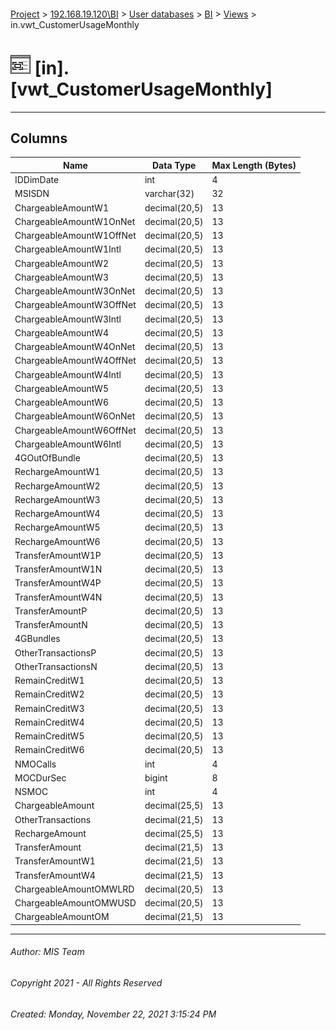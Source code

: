 #### 

[Project](../../../../index.md) > [192.168.19.120\\BI](../../../index.md) > [User databases](../../index.md) > [BI](../index.md) > [Views](Views.md) > in.vwt_CustomerUsageMonthly

# ![Views](../../../../Images/View32.png) [in].[vwt_CustomerUsageMonthly]

---

## <a name="#columns"></a>Columns

| Name | Data Type | Max Length (Bytes) |
|---|---|---|
| IDDimDate | int | 4 |
| MSISDN | varchar(32) | 32 |
| ChargeableAmountW1 | decimal(20,5) | 13 |
| ChargeableAmountW1OnNet | decimal(20,5) | 13 |
| ChargeableAmountW1OffNet | decimal(20,5) | 13 |
| ChargeableAmountW1Intl | decimal(20,5) | 13 |
| ChargeableAmountW2 | decimal(20,5) | 13 |
| ChargeableAmountW3 | decimal(20,5) | 13 |
| ChargeableAmountW3OnNet | decimal(20,5) | 13 |
| ChargeableAmountW3OffNet | decimal(20,5) | 13 |
| ChargeableAmountW3Intl | decimal(20,5) | 13 |
| ChargeableAmountW4 | decimal(20,5) | 13 |
| ChargeableAmountW4OnNet | decimal(20,5) | 13 |
| ChargeableAmountW4OffNet | decimal(20,5) | 13 |
| ChargeableAmountW4Intl | decimal(20,5) | 13 |
| ChargeableAmountW5 | decimal(20,5) | 13 |
| ChargeableAmountW6 | decimal(20,5) | 13 |
| ChargeableAmountW6OnNet | decimal(20,5) | 13 |
| ChargeableAmountW6OffNet | decimal(20,5) | 13 |
| ChargeableAmountW6Intl | decimal(20,5) | 13 |
| 4GOutOfBundle | decimal(20,5) | 13 |
| RechargeAmountW1 | decimal(20,5) | 13 |
| RechargeAmountW2 | decimal(20,5) | 13 |
| RechargeAmountW3 | decimal(20,5) | 13 |
| RechargeAmountW4 | decimal(20,5) | 13 |
| RechargeAmountW5 | decimal(20,5) | 13 |
| RechargeAmountW6 | decimal(20,5) | 13 |
| TransferAmountW1P | decimal(20,5) | 13 |
| TransferAmountW1N | decimal(20,5) | 13 |
| TransferAmountW4P | decimal(20,5) | 13 |
| TransferAmountW4N | decimal(20,5) | 13 |
| TransferAmountP | decimal(20,5) | 13 |
| TransferAmountN | decimal(20,5) | 13 |
| 4GBundles | decimal(20,5) | 13 |
| OtherTransactionsP | decimal(20,5) | 13 |
| OtherTransactionsN | decimal(20,5) | 13 |
| RemainCreditW1 | decimal(20,5) | 13 |
| RemainCreditW2 | decimal(20,5) | 13 |
| RemainCreditW3 | decimal(20,5) | 13 |
| RemainCreditW4 | decimal(20,5) | 13 |
| RemainCreditW5 | decimal(20,5) | 13 |
| RemainCreditW6 | decimal(20,5) | 13 |
| NMOCalls | int | 4 |
| MOCDurSec | bigint | 8 |
| NSMOC | int | 4 |
| ChargeableAmount | decimal(25,5) | 13 |
| OtherTransactions | decimal(21,5) | 13 |
| RechargeAmount | decimal(25,5) | 13 |
| TransferAmount | decimal(21,5) | 13 |
| TransferAmountW1 | decimal(21,5) | 13 |
| TransferAmountW4 | decimal(21,5) | 13 |
| ChargeableAmountOMWLRD | decimal(20,5) | 13 |
| ChargeableAmountOMWUSD | decimal(20,5) | 13 |
| ChargeableAmountOM | decimal(21,5) | 13 |


---

###### Author:  MIS Team

###### Copyright 2021 - All Rights Reserved

###### Created: Monday, November 22, 2021 3:15:24 PM

